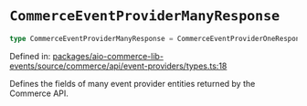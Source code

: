 # `CommerceEventProviderManyResponse`

```ts
type CommerceEventProviderManyResponse = CommerceEventProviderOneResponse[];
```

Defined in: [packages/aio-commerce-lib-events/source/commerce/api/event-providers/types.ts:18](https://github.com/adobe/aio-commerce-sdk/blob/5a56cf6f89369fbe4cacf586ea1b3d08993680a9/packages/aio-commerce-lib-events/source/commerce/api/event-providers/types.ts#L18)

Defines the fields of many event provider entities returned by the Commerce API.

